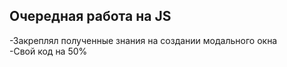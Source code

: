 ## Очередная работа на JS
-Закреплял полученные знания на создании модального окна  
-Свой код на 50%
